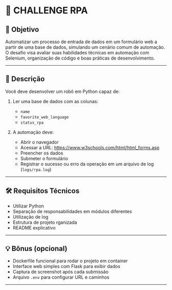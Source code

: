 # 🧪 CHALLENGE RPA

## 🎯 Objetivo
Automatizar um processo de entrada de dados em um formulário web a partir de uma base de dados, simulando um cenário comum de automação.
O desafio visa avaliar suas habilidades técnicas em automação com Selenium, organização de código e boas práticas de desenvolvimento.

---

## 📝 Descrição

Você deve desenvolver um robô em Python capaz de:
1. Ler uma base de dados com as colunas:
   - `name`
   - `favorite_web_language`
   - `status_rpa`

2. A automação deve:
   - Abrir o navegador
   - Acessar a URL: https://www.w3schools.com/html/html_forms.asp
   - Preencher os dados
   - Submeter o formulário
   - Registrar o sucesso ou erro da operação em um arquivo de log (`logs/rpa.log`)

---

## 🛠️ Requisitos Técnicos

- Utilizar Python
- Separação de responsabilidades em módulos diferentes
- Utilização de log
- Estrutura de projeto rganizada
- README explicativo

---

## 💡 Bônus (opcional)

- Dockerfile funcional para rodar o projeto em container
- Interface web simples com Flask para exibir dados
- Captura de screenshot após cada submissão
- Arquivo `.env` para configurar URL e caminhos

---
